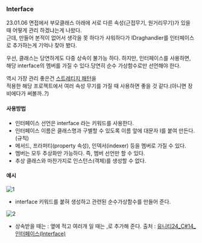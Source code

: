 ### Interface 
23.01.06 면접에서 부모클래스 아래에 서로 다른 속성(근접무기, 원거리무기)가 있을 때 어떻게 관리 하겠냐는게 나왔다.\
근데, 만들어 본적이 없어서 생각을 못 하다가 샤워하다가 IDraghandler를 인터페이스로 추가하는게 기억나 찾아 봤다.

우선, 클래스는 당연하게도 다중 상속이 불가능 하다. 하지만, 인터페이스를 사용하면, \
해당 interface의 멤버를 가질 수 있다.당연히 순수 가상함수로만 선언해야 한다.

역시 가장 관리 좋은건 [스트레티지 패턴](https://github.com/rokMkiaz/POOOO-Games-Test-retrospect)을 \
적용한 해당 프로젝트에서 여러 속성 무기를 가질 때 사용하면 좋을 것 같다.(아니면 장비에다가 써볼까..?)

#### 사용방법
- 인터페이스 선언은 interface 라는 키워드를 사용한다.
- 인터페이스 이름은 클래스명과 구별할 수 있도록 이름 앞에 대문자 I를 붙여 만든다.(규칙)
- 메서드, 프라퍼티(property 속성), 인덱서(indexer) 등을 멤버로 가질 수 있다.
- 멤버는 모두 추상화만 가능하다. 즉, 멤버 선언만 할 수 있다.
- 추상 클래스와 마찬가지로 인스턴스(객체)를 생성할 수 없다.

#### 예시
![1](https://user-images.githubusercontent.com/93506849/210957794-c28a02f2-50bc-4e6f-a301-01942ce93305.png)
- interface 키워드를 붙혀 생성하고 관련된 순수가상함수를 만들어 준다.

![2](https://user-images.githubusercontent.com/93506849/210957804-b6a35056-e30c-4371-969e-359eccfec8ef.png)
- 상속받을 때는 : 옆에 적고 여러개 일 때는 ,로 추가해 준다.
출처 : [유니티24_C#14_인터페이스(Interface)](https://fiftiesstudy.tistory.com/208)
